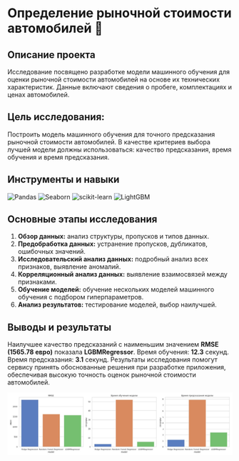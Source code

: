 # Определение рыночной стоимости автомобилей 🚗

## Описание проекта

Исследование посвящено разработке модели машинного обучения для оценки рыночной стоимости автомобилей на основе их технических характеристик. Данные включают сведения о пробеге, комплектациях и ценах автомобилей. 

## **Цель исследования:**
Построить модель машинного обучения для точного предсказания рыночной стоимости автомобилей. В качестве критериев выбора лучшей модели должны использоваться: качество предсказания, время обучения и время предсказания.

## Инструменты и навыки
![Pandas](https://img.shields.io/badge/-Pandas-150458?style=for-the-badge&logo=pandas&logoColor=white) ![Seaborn](https://img.shields.io/badge/-Seaborn-2C5BB4?style=for-the-badge&logo=seaborn&logoColor=white) ![scikit-learn](https://img.shields.io/badge/-Scikit--Learn-F7931E?style=for-the-badge&logo=scikit-learn&logoColor=white) ![LightGBM](https://img.shields.io/badge/-LightGBM-02569B?style=for-the-badge&logo=lightgbm&logoColor=white)  

## Основные этапы исследования

1. **Обзор данных:** анализ структуры, пропусков и типов данных.
2. **Предобработка данных:** устранение пропусков, дубликатов, ошибочных значений.
3. **Исследовательский анализ данных:** подробный анализ всех признаков, выявление аномалий.
4. **Корреляционный анализ данных:** выявление взаимосвязей между признаками.
5. **Обучение моделей:** обучение нескольких моделей машинного обучения с подбором гиперпараметров.
6. **Анализ результатов:** тестирование моделей, выбор наилучшей.

## Выводы и результаты

Наилучшее качество предсказаний с наименьшим значением **RMSE (1565.78 евро)** показала **LGBMRegressor**. Время обучения: **12.3** секунд. Время предсказания: **3.1** секунд. 
Результаты исследования помогут сервису принять обоснованные решения при разработке приложения, обеспечивая высокую точность оценок рыночной стоимости автомобилей.

![Сравнение моделей](car_price_plot.jpg?raw=true "Title")
